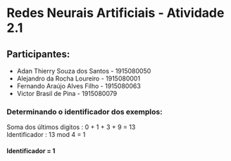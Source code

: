 # Redes Neurais Artificiais - Atividade 2.1

## Participantes:
- Adan Thierry Souza dos Santos - 1915080050
- Alejandro da Rocha Loureiro - 1915080001
- Fernando Araújo Alves Filho - 1915080063
- Victor Brasil de Pina - 1915080079

### Determinando o identificador dos exemplos:
Soma dos últimos digitos : 0 + 1 + 3 + 9 = 13 \
Identificador :  13 mod 4 = 1
#### Identificador = 1
